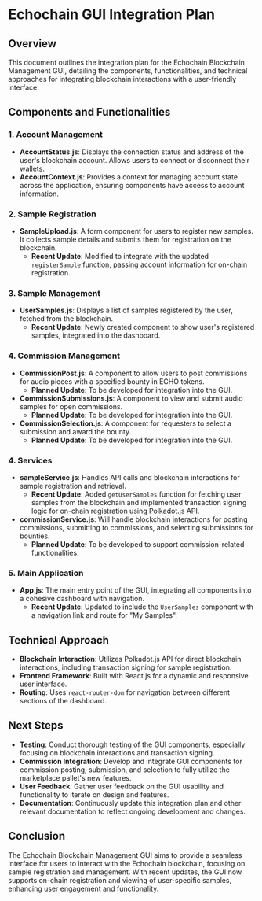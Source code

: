 # Echochain GUI Integration Plan

## Overview
This document outlines the integration plan for the Echochain Blockchain Management GUI, detailing the components, functionalities, and technical approaches for integrating blockchain interactions with a user-friendly interface.

## Components and Functionalities

### 1. Account Management
- **AccountStatus.js**: Displays the connection status and address of the user's blockchain account. Allows users to connect or disconnect their wallets.
- **AccountContext.js**: Provides a context for managing account state across the application, ensuring components have access to account information.

### 2. Sample Registration
- **SampleUpload.js**: A form component for users to register new samples. It collects sample details and submits them for registration on the blockchain.
  - **Recent Update**: Modified to integrate with the updated `registerSample` function, passing account information for on-chain registration.

### 3. Sample Management
- **UserSamples.js**: Displays a list of samples registered by the user, fetched from the blockchain.
  - **Recent Update**: Newly created component to show user's registered samples, integrated into the dashboard.

### 4. Commission Management
- **CommissionPost.js**: A component to allow users to post commissions for audio pieces with a specified bounty in ECHO tokens.
  - **Planned Update**: To be developed for integration into the GUI.
- **CommissionSubmissions.js**: A component to view and submit audio samples for open commissions.
  - **Planned Update**: To be developed for integration into the GUI.
- **CommissionSelection.js**: A component for requesters to select a submission and award the bounty.
  - **Planned Update**: To be developed for integration into the GUI.

### 4. Services
- **sampleService.js**: Handles API calls and blockchain interactions for sample registration and retrieval.
  - **Recent Update**: Added `getUserSamples` function for fetching user samples from the blockchain and implemented transaction signing logic for on-chain registration using Polkadot.js API.
- **commissionService.js**: Will handle blockchain interactions for posting commissions, submitting to commissions, and selecting submissions for bounties.
  - **Planned Update**: To be developed to support commission-related functionalities.

### 5. Main Application
- **App.js**: The main entry point of the GUI, integrating all components into a cohesive dashboard with navigation.
  - **Recent Update**: Updated to include the `UserSamples` component with a navigation link and route for "My Samples".

## Technical Approach
- **Blockchain Interaction**: Utilizes Polkadot.js API for direct blockchain interactions, including transaction signing for sample registration.
- **Frontend Framework**: Built with React.js for a dynamic and responsive user interface.
- **Routing**: Uses `react-router-dom` for navigation between different sections of the dashboard.

## Next Steps
- **Testing**: Conduct thorough testing of the GUI components, especially focusing on blockchain interactions and transaction signing.
- **Commission Integration**: Develop and integrate GUI components for commission posting, submission, and selection to fully utilize the marketplace pallet's new features.
- **User Feedback**: Gather user feedback on the GUI usability and functionality to iterate on design and features.
- **Documentation**: Continuously update this integration plan and other relevant documentation to reflect ongoing development and changes.

## Conclusion
The Echochain Blockchain Management GUI aims to provide a seamless interface for users to interact with the Echochain blockchain, focusing on sample registration and management. With recent updates, the GUI now supports on-chain registration and viewing of user-specific samples, enhancing user engagement and functionality.
